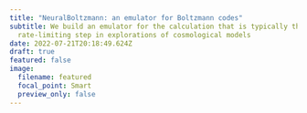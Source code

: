 ```yaml
---
title: "NeuralBoltzmann: an emulator for Boltzmann codes"
subtitle: We build an emulator for the calculation that is typically the
  rate-limiting step in explorations of cosmological models
date: 2022-07-21T20:18:49.624Z
draft: true
featured: false
image:
  filename: featured
  focal_point: Smart
  preview_only: false
---
```

